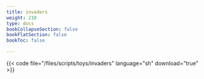 ```yaml
---
title: invaders
weight: 210
type: docs
bookCollapseSection: false
bookFlatSection: false
bookToc: false

---
```


{{< code file="/files/scripts/toys/invaders" language="sh" download="true" >}}
